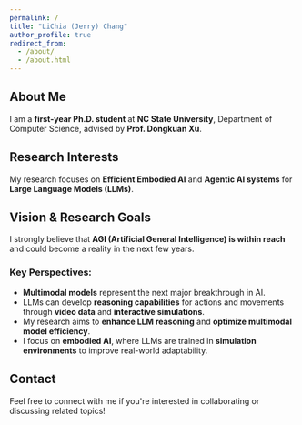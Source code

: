 ```yaml
---
permalink: /
title: "LiChia (Jerry) Chang"
author_profile: true
redirect_from: 
  - /about/
  - /about.html
---
```



## About Me

I am a **first-year Ph.D. student** at **NC State University**, Department of Computer Science, advised by **Prof. Dongkuan Xu**.


## Research Interests
My research focuses on **Efficient Embodied AI** and **Agentic AI systems** for **Large Language Models (LLMs)**.

## Vision & Research Goals
I strongly believe that **AGI (Artificial General Intelligence) is within reach** and could become a reality in the next few years.

### Key Perspectives:
- **Multimodal models** represent the next major breakthrough in AI.
- LLMs can develop **reasoning capabilities** for actions and movements through **video data** and **interactive simulations**.
- My research aims to **enhance LLM reasoning** and **optimize multimodal model efficiency**.
- I focus on **embodied AI**, where LLMs are trained in **simulation environments** to improve real-world adaptability.

## Contact
Feel free to connect with me if you're interested in collaborating or discussing related topics!

